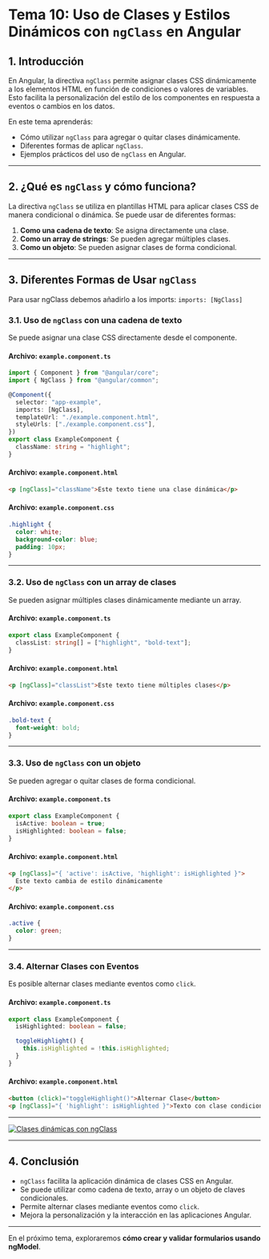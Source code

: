 # **Tema 10: Uso de Clases y Estilos Dinámicos con `ngClass` en Angular**

## **1. Introducción**

En Angular, la directiva `ngClass` permite asignar clases CSS dinámicamente a los elementos HTML en función de condiciones o valores de variables. Esto facilita la personalización del estilo de los componentes en respuesta a eventos o cambios en los datos.

En este tema aprenderás:

- Cómo utilizar `ngClass` para agregar o quitar clases dinámicamente.
- Diferentes formas de aplicar `ngClass`.
- Ejemplos prácticos del uso de `ngClass` en Angular.

---

## **2. ¿Qué es `ngClass` y cómo funciona?**

La directiva `ngClass` se utiliza en plantillas HTML para aplicar clases CSS de manera condicional o dinámica. Se puede usar de diferentes formas:

1. **Como una cadena de texto**: Se asigna directamente una clase.
2. **Como un array de strings**: Se pueden agregar múltiples clases.
3. **Como un objeto**: Se pueden asignar clases de forma condicional.

---

## **3. Diferentes Formas de Usar `ngClass`**

Para usar ngClass debemos añadirlo a los imports: `imports: [NgClass]`

### **3.1. Uso de `ngClass` con una cadena de texto**

Se puede asignar una clase CSS directamente desde el componente.

#### **Archivo: `example.component.ts`**

```ts
import { Component } from "@angular/core";
import { NgClass } from "@angular/common";

@Component({
  selector: "app-example",
  imports: [NgClass],
  templateUrl: "./example.component.html",
  styleUrls: ["./example.component.css"],
})
export class ExampleComponent {
  className: string = "highlight";
}
```

#### **Archivo: `example.component.html`**

```html
<p [ngClass]="className">Este texto tiene una clase dinámica</p>
```

#### **Archivo: `example.component.css`**

```css
.highlight {
  color: white;
  background-color: blue;
  padding: 10px;
}
```

---

### **3.2. Uso de `ngClass` con un array de clases**

Se pueden asignar múltiples clases dinámicamente mediante un array.

#### **Archivo: `example.component.ts`**

```ts
export class ExampleComponent {
  classList: string[] = ["highlight", "bold-text"];
}
```

#### **Archivo: `example.component.html`**

```html
<p [ngClass]="classList">Este texto tiene múltiples clases</p>
```

#### **Archivo: `example.component.css`**

```css
.bold-text {
  font-weight: bold;
}
```

---

### **3.3. Uso de `ngClass` con un objeto**

Se pueden agregar o quitar clases de forma condicional.

#### **Archivo: `example.component.ts`**

```ts
export class ExampleComponent {
  isActive: boolean = true;
  isHighlighted: boolean = false;
}
```

#### **Archivo: `example.component.html`**

```html
<p [ngClass]="{ 'active': isActive, 'highlight': isHighlighted }">
  Este texto cambia de estilo dinámicamente
</p>
```

#### **Archivo: `example.component.css`**

```css
.active {
  color: green;
}
```

---

### **3.4. Alternar Clases con Eventos**

Es posible alternar clases mediante eventos como `click`.

#### **Archivo: `example.component.ts`**

```ts
export class ExampleComponent {
  isHighlighted: boolean = false;

  toggleHighlight() {
    this.isHighlighted = !this.isHighlighted;
  }
}
```

#### **Archivo: `example.component.html`**

```html
<button (click)="toggleHighlight()">Alternar Clase</button>
<p [ngClass]="{ 'highlight': isHighlighted }">Texto con clase condicional</p>
```

---

[![Clases dinámicas con ngClass](https://img.youtube.com/vi/XrZKMaZccmA/0.jpg)](https://www.youtube.com/watch?v=XrZKMaZccmA&list=PLzA2VyZwsq_9cD3JIxBymaIVyef07PJ-y)

---

## **4. Conclusión**

- `ngClass` facilita la aplicación dinámica de clases CSS en Angular.
- Se puede utilizar como cadena de texto, array o un objeto de claves condicionales.
- Permite alternar clases mediante eventos como `click`.
- Mejora la personalización y la interacción en las aplicaciones Angular.

---

En el próximo tema, exploraremos **cómo crear y validar formularios usando ngModel**.
